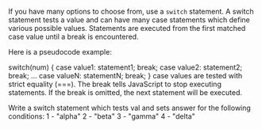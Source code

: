 If you have many options to choose from, use a `switch` statement. A switch statement tests a value and can have many case statements which define various possible values. Statements are executed from the first matched case value until a break is encountered.

Here is a pseudocode example:

switch(num) {
  case value1:
    statement1;
    break;
  case value2:
    statement2;
    break;
...
  case valueN:
    statementN;
    break;
}
case values are tested with strict equality (===). The break tells JavaScript to stop executing statements. If the break is omitted, the next statement will be executed.


Write a switch statement which tests val and sets answer for the following conditions:
1 - "alpha"
2 - "beta"
3 - "gamma"
4 - "delta"
